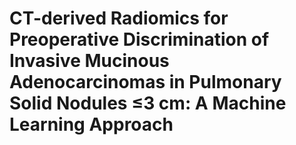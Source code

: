# CT-derived Radiomics for Preoperative Discrimination of Invasive Mucinous Adenocarcinomas in Pulmonary Solid Nodules ≤3 cm: A Machine Learning Approach
